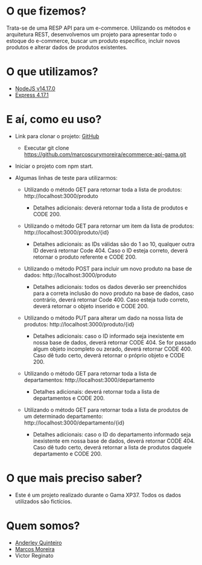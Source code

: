 # O que fizemos?
Trata-se de uma RESP API para um e-commerce. Utilizando os métodos e arquitetura REST, desenvolvemos um projeto para apresentar todo o estoque do e-commerce, buscar um produto específico, incluir novos produtos e alterar dados de produtos existentes.

# O que utilizamos?
* [NodeJS v14.17.0](https://nodejs.org/en/)
* [Express 4.17.1](https://expressjs.com/pt-br/)

# E aí, como eu uso?
* Link para clonar o projeto: [GitHub](https://github.com/marcoscurymoreira/ecommerce-api-gama.git)
  * Executar git clone https://github.com/marcoscurymoreira/ecommerce-api-gama.git
  
  
* Iniciar o projeto com npm start.
  
* Algumas linhas de teste para utilizarmos:
  * Utilizando o método GET para retornar toda a lista de produtos: http://localhost:3000/produto
  
    * Detalhes adicionais: deverá retornar toda a lista de produtos e CODE 200.
  
  * Utilizando o método GET para retornar um item da lista de produtos: http://localhost:3000/produto/{id}
  
    * Detalhes adicionais: as IDs válidas são do 1 ao 10, qualquer outra ID deverá retornar Code 404. Caso o ID esteja correto, deverá retornar o produto referente e CODE 200.
  
  * Utilizando o método POST para incluir um novo produto na base de dados: http://localhost:3000/produto
  
    * Detalhes adicionais: todos os dados deverão ser preenchidos para a correta inclusão do novo produto na base de dados, caso contrário, deverá retornar Code 400. Caso esteja tudo correto, deverá retornar o objeto inserido e CODE 200.
  
  * Utilizando o método PUT para alterar um dado na nossa lista de produtos: http://localhost:3000/produto/{id}
  
    * Detalhes adicionais: caso o ID informado seja inexistente em nossa base de dados, deverá retornar CODE 404. Se for passado algum objeto incompleto ou zerado, deverá retornar CODE 400. Caso dê tudo certo, deverá retornar o próprio objeto e CODE 200.
  
  * Utilizando o método GET para retornar toda a lista de departamentos: http://localhost:3000/departamento 
  
    * Detalhes adicionais: deverá retornar toda a lista de departamentos e CODE 200.
  
  * Utilizando o método GET para retornar toda a lista de produtos de um determinado departamento: http://localhost:3000/departamento/{id} 
  
    * Detalhes adicionais: caso o ID do departamento informado seja inexistente em nossa base de dados, deverá retornar CODE 404. Caso dê tudo certo, deverá retornar a lista de produtos daquele departamento e CODE 200.

# O que mais preciso saber?
* Este é um projeto realizado durante o Gama XP37. Todos os dados utilizados são fictícios.

# Quem somos?
* [Anderley Quinteiro](https://github.com/anderleyson)
* [Marcos Moreira](https://github.com/marcoscurymoreira)
* Victor Reginato